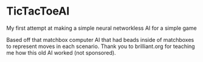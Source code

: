 # TicTacToeAI
My first attempt at making a simple neural networkless AI for a simple game

Based off that matchbox computer AI that had beads inside of matchboxes to represent moves in each scenario. Thank you to brilliant.org for teaching me how this old AI worked (not sponsored).
